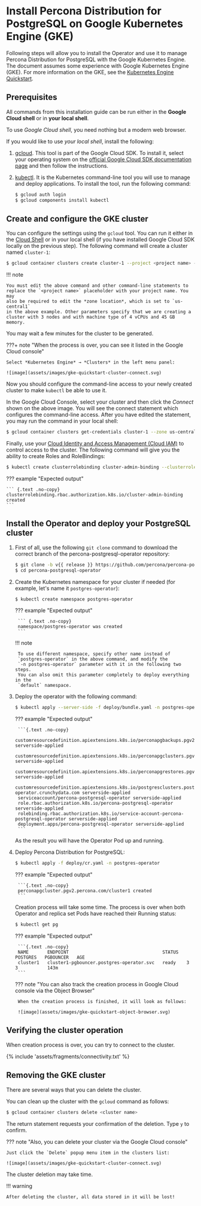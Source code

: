 # Install Percona Distribution for PostgreSQL on Google Kubernetes Engine (GKE)

Following steps will allow you to install the Operator and use it to manage
Percona Distribution for PostgreSQL with the Google Kubernetes Engine. The
document assumes some experience with Google Kubernetes Engine (GKE).
For more information on the GKE, see the [Kubernetes Engine Quickstart](https://cloud.google.com/kubernetes-engine/docs/quickstart).

## Prerequisites

All commands from this installation guide can be run either in the **Google Cloud shell** or in **your local shell**.

To use *Google Cloud shell*, you need nothing but a modern web browser.

If you would like to use *your local shell*, install the following:


1. [gcloud](https://cloud.google.com/sdk/docs/quickstarts). This tool is part of the Google Cloud SDK. To install it, select your operating system on the [official Google Cloud SDK documentation page](https://cloud.google.com/sdk/docs) and then follow the instructions.

2. [kubectl](https://cloud.google.com/kubernetes-engine/docs/quickstart#choosing_a_shell). It is the Kubernetes command-line tool you will use to manage and deploy applications. To install the tool, run the following command:

    ``` {.bash data-prompt="$" }
    $ gcloud auth login
    $ gcloud components install kubectl
    ```

## Create and configure the GKE cluster

You can configure the settings using the `gcloud` tool. You can run it either in the [Cloud Shell](https://cloud.google.com/shell/docs/quickstart) or in your local shell (if you have installed Google Cloud SDK locally on the previous step). The following command will create a cluster named `cluster-1`:

``` {.bash data-prompt="$" }
$ gcloud container clusters create cluster-1 --project <project name> --zone us-central1-a --cluster-version {{ gkerecommended }} --machine-type n1-standard-4 --num-nodes=3
```

!!! note

    You must edit the above command and other command-line statements to
    replace the `<project name>` placeholder with your project name. You may
    also be required to edit the *zone location*, which is set to `us-central1`
    in the above example. Other parameters specify that we are creating a
    cluster with 3 nodes and with machine type of 4 vCPUs and 45 GB memory.

You may wait a few minutes for the cluster to be generated.

???+ note "When the process is over, you can see it listed in the Google Cloud console"

    Select *Kubernetes Engine* → *Clusters* in the left menu panel:

    ![image](assets/images/gke-quickstart-cluster-connect.svg)

Now you should configure the command-line access to your newly created cluster
to make `kubectl` be able to use it.

In the Google Cloud Console, select your cluster and then click the *Connect*
shown on the above image. You will see the connect statement which configures
the command-line access. After you have edited the statement, you may run the
command in your local shell:

``` {.bash data-prompt="$" }
$ gcloud container clusters get-credentials cluster-1 --zone us-central1-a --project <project name>
```
Finally, use your [Cloud Identity and Access Management (Cloud IAM)](https://cloud.google.com/iam)
to control access to the cluster. The following command will give you the
ability to create Roles and RoleBindings:

``` {.bash data-prompt="$" }
$ kubectl create clusterrolebinding cluster-admin-binding --clusterrole cluster-admin --user $(gcloud config get-value core/account)
```

??? example "Expected output"

    ``` {.text .no-copy}
    clusterrolebinding.rbac.authorization.k8s.io/cluster-admin-binding created
    ```

## Install the Operator and deploy your PostgreSQL cluster

1. First of all, use the following `git clone` command to download the correct branch of the percona-postgresql-operator repository:

    ``` {.bash data-prompt="$" }
    $ git clone -b v{{ release }} https://github.com/percona/percona-postgresql-operator
    $ cd percona-postgresql-operator
    ```

2. Create the Kubernetes namespace for your cluster if needed (for example,
   let's name it `postgres-operator`):

    ``` {.bash data-prompt="$" }
    $ kubectl create namespace postgres-operator
    ```

    ??? example "Expected output"

        ``` {.text .no-copy}
        namespace/postgres-operator was created
        ```

    !!! note

        To use different namespace, specify other name instead of
        `postgres-operator` in the above command, and modify the 
        `-n postgres-operator` parameter with it in the following two steps.
        You can also omit this parameter completely to deploy everything in the
        `default` namespace.

3. Deploy the operator with the following command:

    ``` {.bash data-prompt="$" }
    $ kubectl apply --server-side -f deploy/bundle.yaml -n postgres-operator
    ```

    ??? example "Expected output"

        ```{.text .no-copy}
        customresourcedefinition.apiextensions.k8s.io/perconapgbackups.pgv2.percona.com serverside-applied
        customresourcedefinition.apiextensions.k8s.io/perconapgclusters.pgv2.percona.com serverside-applied
        customresourcedefinition.apiextensions.k8s.io/perconapgrestores.pgv2.percona.com serverside-applied
        customresourcedefinition.apiextensions.k8s.io/postgresclusters.postgres-operator.crunchydata.com serverside-applied
        serviceaccount/percona-postgresql-operator serverside-applied
        role.rbac.authorization.k8s.io/percona-postgresql-operator serverside-applied
        rolebinding.rbac.authorization.k8s.io/service-account-percona-postgresql-operator serverside-applied
        deployment.apps/percona-postgresql-operator serverside-applied
        ```

    As the result you will have the Operator Pod up and running.

4. Deploy Percona Distribution for PostgreSQL:

    ``` {.bash data-prompt="$" }
    $ kubectl apply -f deploy/cr.yaml -n postgres-operator
    ```

    ??? example "Expected output"

        ```{.text .no-copy}
        perconapgcluster.pgv2.percona.com/cluster1 created
        ```

    Creation process will take some time. The process is over when both
    Operator and replica set Pods have reached their Running status:

    ``` {.bash data-prompt="$" }
    $ kubectl get pg
    ```

    ??? example "Expected output"

        ```{.text .no-copy}
        NAME       ENDPOINT                                   STATUS   POSTGRES   PGBOUNCER   AGE
        cluster1   cluster1-pgbouncer.postgres-operator.svc   ready    3          3           143m
        ```

    ??? note "You can also track the creation process in Google Cloud console via the Object Browser"

        When the creation process is finished, it will look as follows:

        ![image](assets/images/gke-quickstart-object-browser.svg)

## Verifying the cluster operation

When creation process is over, you can try to connect to the cluster.

{% include 'assets/fragments/connectivity.txt' %}

## Removing the GKE cluster

There are several ways that you can delete the cluster.

You can clean up the cluster with the `gcloud` command as follows:

``` {.bash data-prompt="$" }
$ gcloud container clusters delete <cluster name>
```

The return statement requests your confirmation of the deletion. Type `y` to confirm.

??? note "Also, you can delete your cluster via the Google Cloud console"

    Just click the `Delete` popup menu item in the clusters list:

    ![image](assets/images/gke-quickstart-cluster-connect.svg)

The cluster deletion may take time.

!!! warning

    After deleting the cluster, all data stored in it will be lost!
